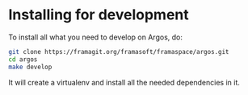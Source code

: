 # Installing for development

To install all what you need to develop on Argos, do:

```bash
git clone https://framagit.org/framasoft/framaspace/argos.git
cd argos
make develop
```

It will create a virtualenv and install all the needed dependencies in it.
